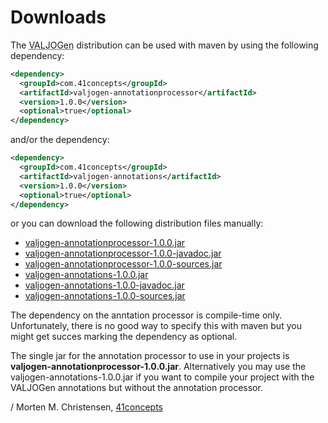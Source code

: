 <a name="jumbotron-start"/>

# Downloads

The <abbr title="Value Java Object Generator">VALJOGen</abbr> distribution can be used with maven by using the following dependency:

```Xml
<dependency>
  <groupId>com.41concepts</groupId>
  <artifactId>valjogen-annotationprocessor</artifactId>
  <version>1.0.0</version>
  <optional>true</optional>
</dependency>
```

and/or the dependency:

```Xml
<dependency>
  <groupId>com.41concepts</groupId>
  <artifactId>valjogen-annotations</artifactId>
  <version>1.0.0</version>
  <optional>true</optional>
</dependency>
```

or you can download the following distribution files manually:

+ [valjogen-annotationprocessor-1.0.0.jar](http://search.maven.org/remotecontent?filepath=com/41concepts/valjogen-annotationprocessor/1.0.0/valjogen-annotationprocessor-1.0.0.jar)
+ [valjogen-annotationprocessor-1.0.0-javadoc.jar](http://search.maven.org/remotecontent?filepath=com/41concepts/valjogen-annotationprocessor/1.0.0/valjogen-annotationprocessor-1.0.0-javadoc.jar)
+ [valjogen-annotationprocessor-1.0.0-sources.jar](http://search.maven.org/remotecontent?filepath=com/41concepts/valjogen-annotationprocessor/1.0.0/valjogen-annotationprocessor-1.0.0-sources.jar)
+ [valjogen-annotations-1.0.0.jar](http://search.maven.org/remotecontent?filepath=com/41concepts/valjogen-annotations/1.0.0/valjogen-annotations-1.0.0.jar)
+ [valjogen-annotations-1.0.0-javadoc.jar](http://search.maven.org/remotecontent?filepath=com/41concepts/valjogen-annotations/1.0.0/valjogen-annotations-1.0.0-javadoc.jar)
+ [valjogen-annotations-1.0.0-sources.jar](http://search.maven.org/remotecontent?filepath=com/41concepts/valjogen-annotations/1.0.0/valjogen-annotations-1.0.0-javadoc.jar)

<a name="jumbotron-end"/>

The dependency on the anntation processor is compile-time only. Unfortunately, there is no good way to specify this with maven but you might get succes marking the dependency as optional.

The single jar for the annotation processor to use in your projects is **valjogen-annotationprocessor-1.0.0.jar**. Alternatively you may use the valjogen-annotations-1.0.0.jar if you want to compile your project with the VALJOGen annotations but without the annotation processor.

/ Morten M. Christensen, [41concepts](http://www.41concepts.com)